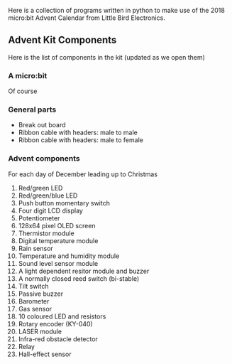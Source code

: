 Here is a collection of programs written in python to make use of the 2018 micro:bit Advent Calendar from Little Bird Electronics.

## Advent Kit Components
Here is the list of components in the kit (updated as we open them)

### A micro:bit
Of course

### General parts
 - Break out board
 - Ribbon cable with headers: male to male
 - Ribbon cable with headers: male to female

### Advent components
For each day of December leading up to Christmas
 1. Red/green LED
 2. Red/green/blue LED
 3. Push button momentary switch
 4. Four digit LCD display
 5. Potentiometer
 6. 128x64 pixel OLED screen
 7. Thermistor module
 8. Digital temperature module
 9. Rain sensor
 10. Temperature and humidity module
 11. Sound level sensor module
 12. A light dependent resitor module and buzzer
 13. A normally closed reed switch (bi-stable)
 14. Tilt switch
 15. Passive buzzer
 16. Barometer
 17. Gas sensor
 18. 10 coloured LED and resistors
 19. Rotary encoder (KY-040)
 20. LASER module
 21. Infra-red obstacle detector
 22. Relay
 23. Hall-effect sensor
